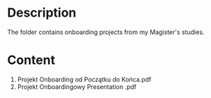 # Description
The folder contains onboarding projects from my Magister's studies.

# Content
1. Projekt Onboarding od Początku do Końca.pdf
2. Projekt Onboardingowy Presentation .pdf
